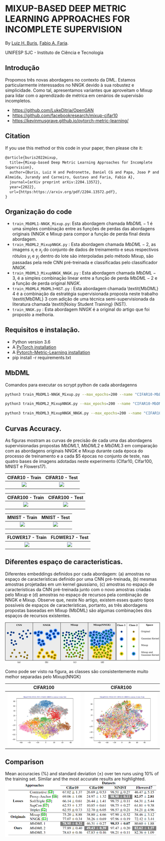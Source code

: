 # MIXUP-BASED DEEP METRIC LEARNING APPROACHES FOR INCOMPLETE SUPERVISION

By [Luiz H. Buris](http://), [Fabio A. Faria](https://).

UNIFESP SJC -  Instituto de Ciência e Tecnologia

## Introdução
Propomos três novas abordagens no contexto da DML. Estamos particularmente interessados no NNGK devido à sua robustez e simplicidade. Como tal, apresentamos variantes que aproveitam o Mixup para lidar com o aprendizado de métrica em cenários de supervisão incompletos.


- https://github.com/LukeDitria/OpenGAN
- https://github.com/facebookresearch/mixup-cifar10
- https://kevinmusgrave.github.io/pytorch-metric-learning/

## Citation

If you use this method or this code in your paper, then please cite it:

```
@article{buris2022mixup,
  title={Mixup-based Deep Metric Learning Approaches for Incomplete Supervision},
  author={Buris, Luiz H and Pedronette, Daniel CG and Papa, Joao P and Almeida, Jurandy and Carneiro, Gustavo and Faria, Fabio A},
  journal={arXiv preprint arXiv:2204.13572},
  year={2022},
  url={https:https://arxiv.org/pdf/2204.13572.pdf},
}
```

## Organização do code

- `train_MbDML1-NNGK_Mixup.py`: Esta abordagem chamada $MbDML-1$ é uma simples combinação entre as funções de perdas das abordagens originais (NNGK e Mixup para compor a função de perda final desta abordagem. 
- `train_MbDML2_MixupNNGK.py` :  Esta abordagem chamada $MbDML-2$, as imagens $x_i$ e $x_j$ do conjunto de dados de treinamento e seus respectivos rótulos $y_i$ e $y_j$ dentro do lote são interpoladas pelo método Mixup, são passadas pela rede CNN pré-treinada e classificadas pelo classificador $NNGK$.
- `train_MbDML3_MixupNNGK_NNGK.py` :  Esta abordagem chamada $MbDML-3$, é a simples combinação linear entre a função de perda $MbDML-2$ e a função de perda original $NNGK$.
- `train_MbDML4_MbDML3+NST.py` : Esta abordagem chamada \textit{MbDML} 4 é a combinação da estratégia supervisionada proposta neste trabalho \textit{MbDML} 3 com adição de uma técnica semi-supervisionada da literatura chamada \textit{Noisy Student Training} (NST). 
- `train_NNGK.py` : Esta abordagem $NNGK$ é a original do artigo que foi proposto a melhoria.


## Requisitos e instalação.
- Python version 3.6
- A [PyTorch installation](http://pytorch.org/)
- A [Pytorch-Metric-Learning installation](https://kevinmusgrave.github.io/pytorch-metric-learning/#installation)
- pip install -r requirements.txt


## MbDML
Comandos para executar os scrypt python de cada abordagenns

```sh
python3 train_MbDML1-NNGK_Mixup.py --max_epochs=200 --name "CIFAR10-MbDML1-NNGK_Mixup" --scale_mixup 2 --alpha 1 --beta 1 --data_dir datasets/CIFAR100K10/train --test datasets/CIFAR100K10/Test --save_dir results/neighbour=200 --num_classes 100 --tsne_graph False --im_ext png --gpu_id 0 --input_size 32

```

```sh
python3 train_MbDML2_MixupNNGK.py --max_epochs=200 --name "CIFAR10-MbDML2_MixupNNGK" --scale_mixup 2 --alpha 1 --alpha 0 --data_dir datasets/CIFAR100K10/train --test datasets/CIFAR100K10/Test --save_dir results/neighbour=200 --num_classes 100 --tsne_graph False --im_ext png --gpu_id 0 --input_size 32

```

```sh
python3 train_MbDML3_MixupNNGK_NNGK.py --max_epochs=200 --name "CIFAR10-MbDML3_MixupNNGK_NNGK" --scale_mixup 2 --alpha 1 --beta 1 --data_dir datasets/CIFAR100K10/train --test datasets/CIFAR100K10/Test --save_dir results/neighbour=200 --num_classes 100 --tsne_graph False --im_ext png --gpu_id 0 --input_size 32

```

## Curvas Accuracy.

As figuras mostram as curvas de precisão de cada uma das abordagens supervisionadas propostas $MbDML1$, $MbDML2$ e $MbDML3$ em comparação com as abordagens originais NNGK e Mixup durante cada época do processo de treinamento e a cada $5 épocas no conjunto de teste, nas quatro bases de imagens adotadas neste experimento (CIfar10, CIfar100, MNIST e Flowers17).

CIFAR10 - Train    |  CIFAR10 - Test
:-------------------------:|:-------------------------:
![](https://github.com/henriqueburis/ICIP2022/blob/main/fig/Cifar10-XL10_ACC_Train.png) |  ![](https://github.com/henriqueburis/ICIP2022/blob/main/fig/Cifar10-XL10_ACC_Test.png) 

CIFAR100 - Train    |  CIFAR100 - Test
:-------------------------:|:-------------------------:
![](https://github.com/henriqueburis/ICIP2022/blob/main/fig/Cifar100-XL10_ACC_Train.png) |  ![](https://github.com/henriqueburis/ICIP2022/blob/main/fig/Cifar100-XL10_ACC_Test.png) 

MNIST - Train    |  MNIST - Test
:-------------------------:|:-------------------------:
![](https://github.com/henriqueburis/ICIP2022/blob/main/fig/Mnist-XL10_ACC_Train.png) |  ![](https://github.com/henriqueburis/ICIP2022/blob/main/fig/Mnist-XL10_ACC_Test.png) 

FLOWER17 - Train    |  FLOWER17 - Test
:-------------------------:|:-------------------------:
![](https://github.com/henriqueburis/ICIP2022/blob/main/fig/Flower17-XL10_ACC_Train.png) |  ![](https://github.com/henriqueburis/ICIP2022/blob/main/fig/Flower17-XL10_ACC_Test.png) 

## Diferentes espaço de caracteristicas.
Diferentes embeddings definidos por cada abordagem: (a) amostras no espaço de características definido por uma CNN pré-treinada, (b)
mesmas amostras projetadas em um kernel gaussiano, (c) amostras no espaço de características da CNN pré-treinada junto com o novo
amostras criadas pelo Mixup e (d) amostras no espaço de recursos pela combinação de NNGK e Mixup. Observe que, neste
No artigo, existem esses quatro tipos possíveis de espaços de características, portanto, as três abordagens propostas baseadas em Mixup (MbDML)
são algumas combinações dos espaços de recursos existentes.

![N|Solid](https://github.com/henriqueburis/ICIP2022/blob/main/fig/spaces_b.png?raw=true )

Como pode ser visto na figura, as classes são consistentemente muito melhor separadas pelo Mixup(NNGK)

CIFAR100   |   CIFAR100
:-------------------------:|:-------------------------:
![](https://github.com/henriqueburis/ICIP2022/blob/main/fig/cifar10_tsne.gif) |  ![](https://github.com/henriqueburis/ICIP2022/blob/main/fig/cifar100_tsne.gif) 

## Comparison
Mean accuracies (%) and standard deviation (±) over ten runs using 10% of the training set. Similar and the most accurate results are highlighted.
![N|Solid](https://github.com/henriqueburis/ICIP2022/blob/main/fig/Mean%20accuracies.PNG?raw=true)
